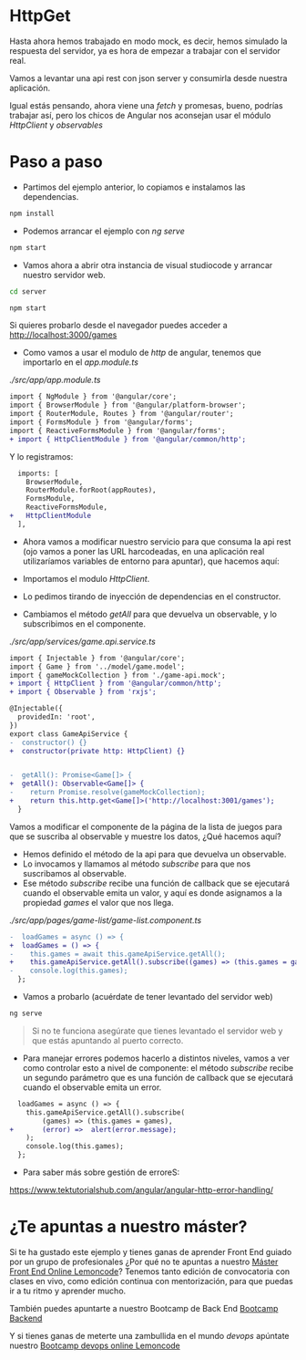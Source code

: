 # HttpGet

Hasta ahora hemos trabajado en modo mock, es decir, hemos simulado la respuesta del servidor, ya es hora de empezar a trabajar con el servidor real.

Vamos a levantar una api rest con json server y consumirla desde nuestra aplicación.

Igual estás pensando, ahora viene una _fetch_ y promesas, bueno, podrías trabajar así, pero los chicos de Angular nos aconsejan usar el módulo _HttpClient_ y _observables_

# Paso a paso

- Partimos del ejemplo anterior, lo copiamos e instalamos las dependencias.

```bash
npm install
```

- Podemos arrancar el ejemplo con _ng serve_

```bash
npm start
```

- Vamos ahora a abrir otra instancia de visual studiocode y arrancar nuestro servidor web.

```bash
cd server
```

```bash
npm start
```

Si quieres probarlo desde el navegador puedes acceder a [http://localhost:3000/games](http://localhost:3000/games)

- Como vamos a usar el modulo de _http_ de angular, tenemos que importarlo en el _app.module.ts_

_./src/app/app.module.ts_

```diff
import { NgModule } from '@angular/core';
import { BrowserModule } from '@angular/platform-browser';
import { RouterModule, Routes } from '@angular/router';
import { FormsModule } from '@angular/forms';
import { ReactiveFormsModule } from '@angular/forms';
+ import { HttpClientModule } from '@angular/common/http';
```

Y lo registramos:

```diff
  imports: [
    BrowserModule,
    RouterModule.forRoot(appRoutes),
    FormsModule,
    ReactiveFormsModule,
+   HttpClientModule
  ],
```

- Ahora vamos a modificar nuestro servicio para que consuma la api rest (ojo vamos a poner las URL harcodeadas, en una aplicación real utilizaríamos variables de entorno para apuntar), que hacemos aquí:

- Importamos el modulo _HttpClient_.
- Lo pedimos tirando de inyección de dependencias en el constructor.
- Cambiamos el método _getAll_ para que devuelva un observable, y lo subscribimos en el componente.

_./src/app/services/game.api.service.ts_

```diff
import { Injectable } from '@angular/core';
import { Game } from '../model/game.model';
import { gameMockCollection } from './game-api.mock';
+ import { HttpClient } from '@angular/common/http';
+ import { Observable } from 'rxjs';

@Injectable({
  providedIn: 'root',
})
export class GameApiService {
-  constructor() {}
+  constructor(private http: HttpClient) {}


-  getAll(): Promise<Game[]> {
+  getAll(): Observable<Game[]> {
-    return Promise.resolve(gameMockCollection);
+    return this.http.get<Game[]>('http://localhost:3001/games');
  }
```

Vamos a modificar el componente de la página de la lista de juegos para que se suscriba al observable y muestre los datos, ¿Qué hacemos aquí?

- Hemos definido el método de la api para que devuelva un observable.
- Lo invocamos y llamamos al método _subscribe_ para que nos suscribamos al observable.
- Ese método _subscribe_ recibe una función de callback que se ejecutará cuando el observable emita un valor, y aquí es donde asignamos a la propiedad _games_ el valor que nos llega.

_./src/app/pages/game-list/game-list.component.ts_

```diff
-  loadGames = async () => {
+  loadGames = () => {
-    this.games = await this.gameApiService.getAll();
+    this.gameApiService.getAll().subscribe((games) => (this.games = games));
-    console.log(this.games);
  };
```

- Vamos a probarlo (acuérdate de tener levantado del servidor web)

```bash
ng serve
```

> Si no te funciona asegúrate que tienes levantado el servidor web y que estás apuntando al puerto correcto.

- Para manejar errores podemos hacerlo a distintos niveles, vamos a ver como controlar esto a nivel de componente: el método _subscribe_ recibe un segundo parámetro que es una función de callback que se ejecutará cuando el observable emita un error.

```diff
  loadGames = async () => {
    this.gameApiService.getAll().subscribe(
        (games) => (this.games = games),
+       (error) =>  alert(error.message);
    );
    console.log(this.games);
  };
```

- Para saber más sobre gestión de erroreS:

https://www.tektutorialshub.com/angular/angular-http-error-handling/

# ¿Te apuntas a nuestro máster?

Si te ha gustado este ejemplo y tienes ganas de aprender Front End guiado por un grupo de profesionales ¿Por qué no te apuntas a nuestro [Máster Front End Online Lemoncode](https://lemoncode.net/master-frontend#inicio-banner)? Tenemos tanto edición de convocatoria con clases en vivo, como edición continua con mentorización, para que puedas ir a tu ritmo y aprender mucho.

También puedes apuntarte a nuestro Bootcamp de Back End [Bootcamp Backend](https://lemoncode.net/bootcamp-backend#inicio-banner)

Y si tienes ganas de meterte una zambullida en el mundo _devops_ apúntate nuestro [Bootcamp devops online Lemoncode](https://lemoncode.net/bootcamp-devops#bootcamp-devops/inicio)
